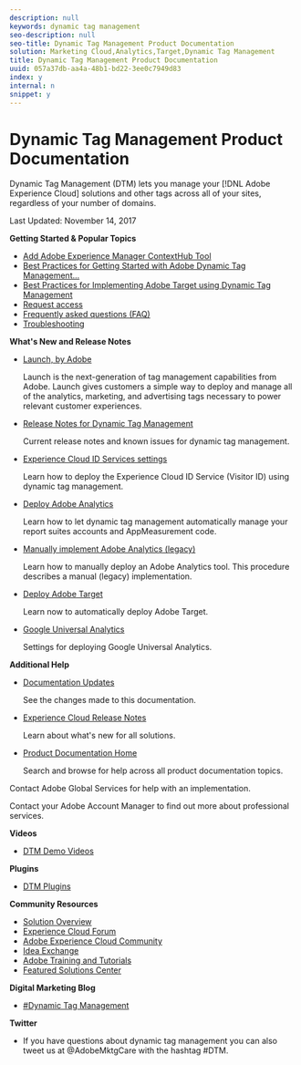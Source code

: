```yaml
---
description: null
keywords: dynamic tag management
seo-description: null
seo-title: Dynamic Tag Management Product Documentation
solution: Marketing Cloud,Analytics,Target,Dynamic Tag Management
title: Dynamic Tag Management Product Documentation
uuid: 057a37db-aa4a-48b1-bd22-3ee0c7949d83
index: y
internal: n
snippet: y
---
```


# Dynamic Tag Management Product Documentation

 Dynamic Tag Management (DTM) lets you manage your [!DNL Adobe Experience Cloud] solutions and other tags across all of your sites, regardless of your number of domains.

Last Updated: November 14, 2017 

**Getting Started & Popular Topics**

*   [Add Adobe Experience Manager ContextHub Tool](tools/add-aem-contextub-tool.md#concept_F0D713695CA54807B6E2B66842421C32)
*   [Best Practices for Getting Started with Adobe Dynamic Tag Management...](gs-best-practices.md#concept_F11685D84F0646C784F560827E2DE0AF)
*   [Best Practices for Implementing Adobe Target using Dynamic Tag Management](https://marketing.adobe.com/resources/help/en_US/dtm/target/)
*   [Request access](get_started.md#concept_BCE87DF8A0EC48E99529AC0BE8D187FC)
*   [Frequently asked questions (FAQ)](faq/faq.md#concept_00DF9AF14D30469BB986BF56A448806B)
*   [Troubleshooting](c_Troubleshooting/c_Troubleshooting.md#concept_441BC064F774410D96AFAE9C15E3E17C)

**What's New and Release Notes**

*   [Launch, by Adobe](https://marketing.adobe.com/resources/help/en_US/experience-cloud/launch/)
    
    Launch is the next-generation of tag management capabilities from Adobe. Launch gives customers a simple way to deploy and manage all of the analytics, marketing, and advertising tags necessary to power relevant customer experiences.
    
*   [Release Notes for Dynamic Tag Management](whatsnew.md#concept_424EB048942A44F9AFD46E18A08AA563)
    
    Current release notes and known issues for dynamic tag management.
    
*   [Experience Cloud ID Services settings](https://marketing.adobe.com/resources/help/en_US/mcvid/mcvid-dtm-settings.html)
    
    Learn how to deploy the Experience Cloud ID Service (Visitor ID) using dynamic tag management.
    
*   [Deploy Adobe Analytics](tools/analytics_dtm.md#concept_FBA6679A0B79490F8296437F11E5E4F8)
    
    Learn how to let dynamic tag management automatically manage your report suites accounts and AppMeasurement code.
    
*   [Manually implement Adobe Analytics (legacy)](tools/analytics_dtm.md#task_3A00639CADF14C9C844F962222077E4E)
    
    Learn how to manually deploy an Adobe Analytics tool. This procedure describes a manual (legacy) implementation.
    
*   [Deploy Adobe Target](tools/target.md#concept_90D4021A9B6E409D8101FA1AFADE1215)
    
    Learn now to automatically deploy Adobe Target.
    
*   [Google Universal Analytics](tools/google_universal_analytics.md#concept_224428EBB8E4466B93328EC5AE87FF04)
    
    Settings for deploying Google Universal Analytics.
    

**Additional Help**

*   [Documentation Updates](doc_updates.md#concept_1FD8F00A2F5E4BE9A635278E10111B4B)
    
    See the changes made to this documentation.
    
*   [Experience Cloud Release Notes](https://marketing.adobe.com/resources/help/en_US/whatsnew/)
    
    Learn about what's new for all solutions.
    
*   [Product Documentation Home](https://marketing.adobe.com/resources/help/en_US/home/)
    
    Search and browse for help across all product documentation topics.
    

Contact Adobe Global Services for help with an implementation.

Contact your Adobe Account Manager to find out more about professional services.

**Videos**

*   [DTM Demo Videos](c_overview.md#concept_312DC55901E64C5996CD750162293ED6)
    

**Plugins**

*   [DTM Plugins](c_dtm_switch_plugins/c_dtm_switch_plugins.md#concept_B46CBAE51A7C47029669CF95DA8A1A98)
    

**Community Resources**

*   [Solution Overview](http://www.adobe.com/solutions/digital-marketing/dynamic-tag-management.html)
*   [Experience Cloud Forum](http://help-forums.adobe.com/content/adobeforums/en/marketing-cloud-forum/adobe-marketing-cloud.html)
*   [Adobe Experience Cloud Community](http://helpx.adobe.com/marketing-cloud.html?promoid=KAWSE)
*   [Idea Exchange](http://ideas.omniture.com/t5/Adobe-Idea-Exchange-for-Omniture/idb-p/IdeaExchange3)
*   [Adobe Training and Tutorials](http://helpx.adobe.com/learning.html?promoid=KAUDK)
*   [Featured Solutions Center](http://www.omniture.com/en/products/online_business_optimization)

**Digital Marketing Blog**

*   [#Dynamic Tag Management](http://blogs.adobe.com/digitalmarketing/tag/dynamic-tag-management/)
    

**Twitter**

*   If you have questions about dynamic tag management you can also tweet us at @AdobeMktgCare with the hashtag #DTM.

